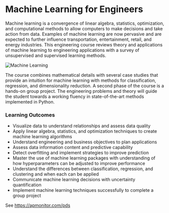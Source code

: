 # Machine Learning for Engineers

Machine learning is a convergence of linear algebra, statistics, optimization, and computational methods to allow computers to make decisions and take action from data. Examples of machine learning are now pervasive and are expected to further influence transportation, entertainment, retail, and energy industries. This engineering course reviews theory and applications of machine learning to engineering applications with a survey of unsupervised and supervised learning methods.

![Machine Learning](https://apmonitor.com/pds/uploads/Main/machine_learning_course2.png)

The course combines mathematical details with several case studies that provide an intuition for machine learning with methods for classification, regression, and dimensionality reduction. A second phase of the course is a hands-on group project. The engineering problems and theory will guide the student towards a working fluency in state-of-the-art methods implemented in Python.

### Learning Outcomes

- Visualize data to understand relationships and assess data quality
- Apply linear algebra, statistics, and optimization techniques to create machine learning algorithms
- Understand engineering and business objectives to plan applications
- Assess data information content and predictive capability
- Detect overfitting and implement strategies to improve prediction
- Master the use of machine learning packages with understanding of how hyperparameters can be adjusted to improve performance
- Understand the differences between classification, regression, and clustering and when each can be applied
- Communicate machine learning decisions with uncertainty quantification
- Implement machine learning techniques successfully to complete a group project

See https://apmonitor.com/pds
